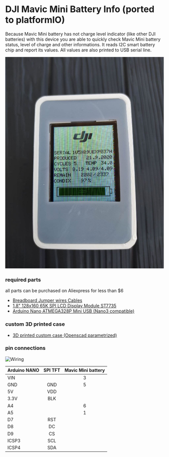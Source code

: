 # DJI Mavic Mini Battery Info (ported to platformIO)


Because Mavic Mini battery has not charge level indicator (like other DJI batteries) with this device you are able to quickly check Mavic Mini battery status, level of charge and other informations.
It reads I2C smart battery chip and report its values. All values are also printed to USB serial line.

![screenshot](doc/photo_2021-07-08_17-31-48.jpg)

### required parts
all parts can be purchased on Aliexpress for less than $6

- [Breadboard Jumper wires Cables](https://www.aliexpress.com/item/32725034190.html)
- [1.8" 128x160 65K SPI LCD Display Module ST7735](https://www.aliexpress.com/item/33031122936.html)
- [Arduino Nano ATMEGA328P Mini USB (Nano3 compatible)](https://www.aliexpress.com/item/33013146682.html)

### custom 3D printed case
- [3D printed custom case (Openscad parametrized)](https://www.thingiverse.com/thing:4430174)


### pin connections
![Wiring](./breadboard.png)

 
| Arduino NANO    |  SPI  TFT  |   Mavic Mini battery    |
|-----------------|:----------:|:-----------------------:|
|VIN              |            |            3            |
|GND              |     GND    |            5            |
|5V               |     VDD    |                         | 
|3.3V             |     BLK    |                         |
|A4               |            |            6            |
|A5               |            |            1            |
|D7               |     RST    |                         |
|D8               |     DC     |                         |
|D9               |     CS     |                         |
|ICSP3            |     SCL    |                         | 
|ICSP4            |     SDA    |                         |
